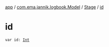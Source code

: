 [app](../../index.md) / [com.ema.jannik.logbook.Model](../index.md) / [Stage](index.md) / [id](./id.md)

# id

`var id: `[`Int`](https://kotlinlang.org/api/latest/jvm/stdlib/kotlin/-int/index.html)